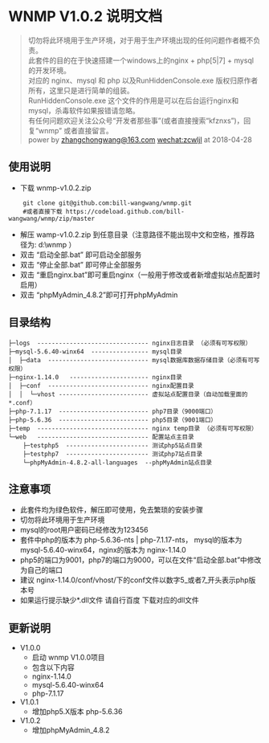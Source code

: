# WNMP V1.0.2 说明文档
> 切勿将此环境用于生产环境，对于用于生产环境出现的任何问题作者概不负责。   
> 此套件的目的在于快速搭建一个windows上的nginx + php[5|7] + mysql 的开发环境。  
> 对应的 nginx、mysql 和 php 以及RunHiddenConsole.exe 版权归原作者所有，这里只是进行简单的组装。   
> RunHiddenConsole.exe 这个文件的作用是可以在后台运行nginx和mysql，杀毒软件如果报错请忽略。   
> 有任何问题欢迎关注公众号“开发者那些事”(或者直接搜索“kfznxs”)，回复“wnmp” 或者直接留言。    
> power by zhangchongwang@163.com <wechat:zcwljl> at 2018-04-28 

## 使用说明
- 下载 wnmp-v1.0.2.zip
```
	git clone git@github.com:bill-wangwang/wnmp.git 
	#或者直接下载 https://codeload.github.com/bill-wangwang/wnmp/zip/master
```
- 解压 wamp-v1.0.2.zip 到任意目录（注意路径不能出现中文和空格，推荐路径为:  d:\wnmp ）
- 双击 “启动全部.bat” 即可启动全部服务
- 双击 “停止全部.bat” 即可停止全部服务
- 双击 “重启nginx.bat”即可重启nginx（一般用于修改或者新增虚拟站点配置时启用）
- 双击 “phpMyAdmin_4.8.2”即可打开phpMyAdmin
## 目录结构
```
├─logs  ------------------------------- nginx日志目录 （必须有可写权限）
├─mysql-5.6.40-winx64  ---------------- mysql目录
│  ├─data  ---------------------------- mysql数据库数据存储目录（必须有可写权限）
├─nginx-1.14.0   ---------------------- nginx目录
│  ├─conf  ---------------------------- nginx配置目录
│  │  └─vhost ------------------------- 虚拟站点配置目录（自动加载里面的*.conf）
├─php-7.1.17  ------------------------- php7目录（9000端口）
├─php-5.6.36  ------------------------- php5目录（9001端口）
├─temp  ------------------------------- nginx temp目录 （必须有可写权限）
└─web   ------------------------------- 配置站点主目录
    ├─testphp5  ----------------------- 测试php5站点目录
    ├─testphp7  ----------------------- 测试php7站点目录
    └─phpMyAdmin-4.8.2-all-languages  --phpMyAdmin站点目录

```

## 注意事项
- 此套件均为绿色软件，解压即可使用，免去繁琐的安装步骤
- 切勿将此环境用于生产环境
- mysql的root用户密码已经修改为123456
- 套件中php的版本为 php-5.6.36-nts | php-7.1.17-nts， mysql的版本为 mysql-5.6.40-winx64，nginx的版本为 nginx-1.14.0
- php5的端口为9001，php7的端口为9000，可以在文件“启动全部.bat”中修改为自己的端口
- 建议 nginx-1.14.0/conf/vhost/下的conf文件以数字5_或者7_开头表示php版本号
- 如果运行提示缺少*.dll文件 请自行百度 下载对应的dll文件

## 更新说明
- V1.0.0
	- 启动 wnmp V1.0.0项目
	- 包含以下内容
	- nginx-1.14.0 
	- mysql-5.6.40-winx64
	- php-7.1.17
- V1.0.1
	- 增加php5.X版本 php-5.6.36
- V1.0.2
	- 增加phpMyAdmin_4.8.2  